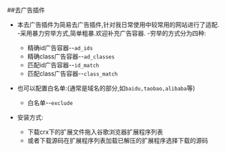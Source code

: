 ##去广告插件
- 本去广告插件为简易去广告插件,针对我日常使用中较常用的网站进行了适配.
-采用暴力穷举方式,简单粗暴.欢迎补充广告容器.
-穷举的方式分为四种:
    - 精确id广告容器--`ad_ids`
    - 精确class广告容器--`ad_classes`
    - 匹配id广告容器--`id_match`
    - 匹配class广告容器--`class_match`

- 也可以配置白名单:(通常是域名的部分,如`baidu,taobao,alibaba`等)
    - 白名单--`exclude`


- 安装方式:
    - 下载crx下的扩展文件拖入谷歌浏览器扩展程序列表
    - 或者下载源码在扩展程序列表加载已解压的扩展程序选择下载的源码
